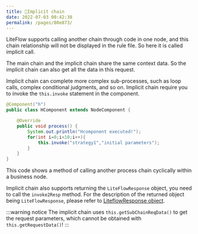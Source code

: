 ```yaml
---
title: 🥑Implicit chain
date: 2022-07-03 00:42:38
permalink: /pages/80e873/
---
```


LiteFlow supports calling another chain through code in one node, and this chain relationship will not be displayed in the rule file. So here it is called implicit call.

The main chain and the implicit chain share the same context data. So the implicit chain can also get all the data in this request.

Implicit chain can complete more complex sub-processes, such as loop calls, complex conditional judgments, and so on. Implicit chain require you to invoke the `this.invoke` statement in the component.

```java
@Component("h")
public class HComponent extends NodeComponent {

	@Override
	public void process() {
		System.out.println("Hcomponent executed!");
        for(int i=0;i<10;i++){
            this.invoke("strategy1","initial parameters");
        }
	}
}
```

This code shows a method of calling another process chain cyclically within a business node.


Implicit chain also supports returning the `LiteFlowResponse` object, you need to call the `invoke2Resp` method. For the description of the returned object being `LiteFlowResponse`, please refer to [LiteflowResponse object](/pages/9f653d/).

:::warning notice
The implicit chain uses `this.getSubChainReqData()` to get the request parameters, which cannot be obtained with `this.getRequestData()`!
:::